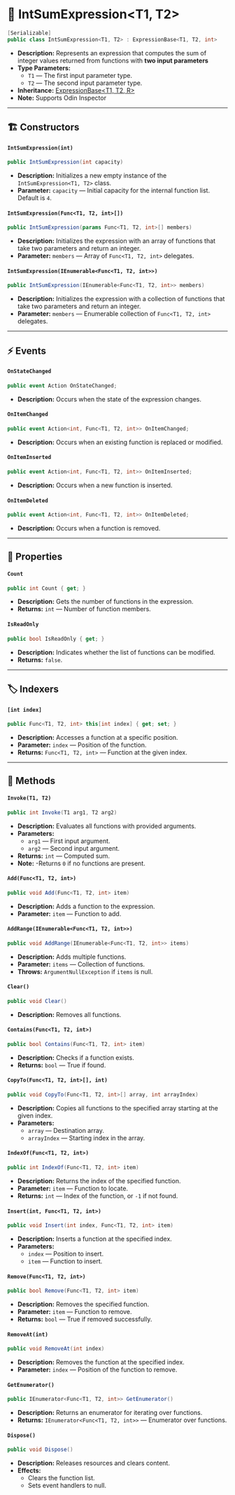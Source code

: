 # 🧩 IntSumExpression&lt;T1, T2&gt;

```csharp
[Serializable]
public class IntSumExpression<T1, T2> : ExpressionBase<T1, T2, int>
```

- **Description:** Represents an expression that computes the sum of integer values returned from functions with <b>two
  input parameters</b>
- **Type Parameters:**
    - `T1` — The first input parameter type.
    - `T2` — The second input parameter type.
- **Inheritance:** [ExpressionBase&lt;T1, T2, R&gt;](ExpressionBase%602.md)
- **Note:** Supports Odin Inspector

---

## 🏗️ Constructors

#### `IntSumExpression(int)`

```csharp
public IntSumExpression(int capacity)
```

- **Description:** Initializes a new empty instance of the `IntSumExpression<T1, T2>` class.
- **Parameter:** `capacity` — Initial capacity for the internal function list. Default is `4`.

#### `IntSumExpression(Func<T1, T2, int>[])`

```csharp
public IntSumExpression(params Func<T1, T2, int>[] members)
```

- **Description:** Initializes the expression with an array of functions that take two parameters and return an integer.
- **Parameter:** `members` — Array of `Func<T1, T2, int>` delegates.

#### `IntSumExpression(IEnumerable<Func<T1, T2, int>>)`

```csharp
public IntSumExpression(IEnumerable<Func<T1, T2, int>> members)
```

- **Description:** Initializes the expression with a collection of functions that take two parameters and return an
  integer.
- **Parameter:** `members` — Enumerable collection of `Func<T1, T2, int>` delegates.

---

## ⚡ Events

#### `OnStateChanged`

```csharp
public event Action OnStateChanged;
```

- **Description:** Occurs when the state of the expression changes.

#### `OnItemChanged`

```csharp
public event Action<int, Func<T1, T2, int>> OnItemChanged;
```

- **Description:** Occurs when an existing function is replaced or modified.

#### `OnItemInserted`

```csharp
public event Action<int, Func<T1, T2, int>> OnItemInserted;
```

- **Description:** Occurs when a new function is inserted.

#### `OnItemDeleted`

```csharp
public event Action<int, Func<T1, T2, int>> OnItemDeleted;
```

- **Description:** Occurs when a function is removed.

---

## 🔑 Properties

#### `Count`

```csharp
public int Count { get; }
```

- **Description:** Gets the number of functions in the expression.
- **Returns:** `int` — Number of function members.

#### `IsReadOnly`

```csharp
public bool IsReadOnly { get; }
```

- **Description:** Indicates whether the list of functions can be modified.
- **Returns:** `false`.

---

## 🏷️ Indexers

#### `[int index]`

```csharp
public Func<T1, T2, int> this[int index] { get; set; }
```

- **Description:** Accesses a function at a specific position.
- **Parameter:** `index` — Position of the function.
- **Returns:** `Func<T1, T2, int>` — Function at the given index.

---

## 🏹 Methods

#### `Invoke(T1, T2)`

```csharp
public int Invoke(T1 arg1, T2 arg2)
```

- **Description:** Evaluates all functions with provided arguments.
- **Parameters:**
    - `arg1` — First input argument.
    - `arg2` — Second input argument.
- **Returns:** `int` — Computed sum.
- **Note:** -Returns `0` if no functions are present.

#### `Add(Func<T1, T2, int>)`

```csharp
public void Add(Func<T1, T2, int> item)
```

- **Description:** Adds a function to the expression.
- **Parameter:** `item` — Function to add.

#### `AddRange(IEnumerable<Func<T1, T2, int>>)`

```csharp
public void AddRange(IEnumerable<Func<T1, T2, int>> items)
```

- **Description:** Adds multiple functions.
- **Parameter:** `items` — Collection of functions.
- **Throws:** `ArgumentNullException` if `items` is null.

#### `Clear()`

```csharp
public void Clear()
```

- **Description:** Removes all functions.

#### `Contains(Func<T1, T2, int>)`

```csharp
public bool Contains(Func<T1, T2, int> item)
```

- **Description:** Checks if a function exists.
- **Returns:** `bool` — True if found.

#### `CopyTo(Func<T1, T2, int>[], int)`

```csharp
public void CopyTo(Func<T1, T2, int>[] array, int arrayIndex)
```

- **Description:** Copies all functions to the specified array starting at the given index.
- **Parameters:**
    - `array` — Destination array.
    - `arrayIndex` — Starting index in the array.

#### `IndexOf(Func<T1, T2, int>)`

```csharp
public int IndexOf(Func<T1, T2, int> item)
```

- **Description:** Returns the index of the specified function.
- **Parameter:** `item` — Function to locate.
- **Returns:** `int` — Index of the function, or `-1` if not found.

#### `Insert(int, Func<T1, T2, int>)`

```csharp
public void Insert(int index, Func<T1, T2, int> item)
```

- **Description:** Inserts a function at the specified index.
- **Parameters:**
    - `index` — Position to insert.
    - `item` — Function to insert.

#### `Remove(Func<T1, T2, int>)`

```csharp
public bool Remove(Func<T1, T2, int> item)
```

- **Description:** Removes the specified function.
- **Parameter:** `item` — Function to remove.
- **Returns:** `bool` — True if removed successfully.

#### `RemoveAt(int)`

```csharp
public void RemoveAt(int index)
```

- **Description:** Removes the function at the specified index.
- **Parameter:** `index` — Position of the function to remove.

#### `GetEnumerator()`

```csharp
public IEnumerator<Func<T1, T2, int>> GetEnumerator()
```

- **Description:** Returns an enumerator for iterating over functions.
- **Returns:** `IEnumerator<Func<T1, T2, int>>` — Enumerator over functions.

#### `Dispose()`

```csharp
public void Dispose()
```

- **Description:** Releases resources and clears content.
- **Effects:**
    - Clears the function list.
    - Sets event handlers to null.
